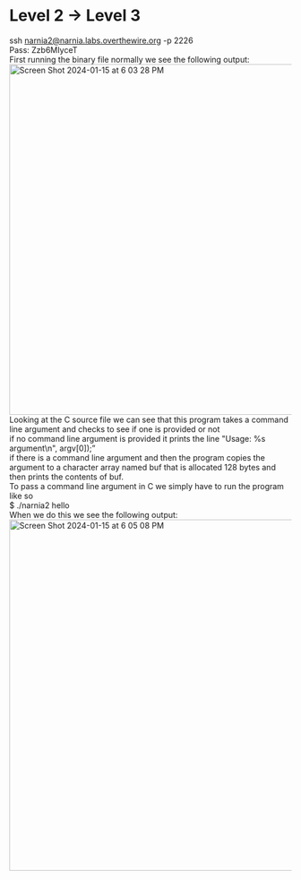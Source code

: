 # Level 2 -> Level 3
ssh narnia2@narnia.labs.overthewire.org -p 2226  
Pass: Zzb6MIyceT  
First running the binary file normally we see the following output:  
<img width="626" alt="Screen Shot 2024-01-15 at 6 03 28 PM" src="https://github.com/tylerdionne/OverTheWire-Narnia-Write-ups/assets/143131384/b6f27327-3024-4151-9403-e7983bd95840">
Looking at the C source file we can see that this program takes a command line argument and checks to see if one is provided or not  
if no command line argument is provided it prints the line "Usage: %s argument\n", argv[0]);”  
if there is a command line argument and then the program copies the argument to a character array named buf that is allocated 128 bytes and then prints the contents of buf.  
To pass a command line argument in C we simply have to run the program like so  
$ ./narnia2 hello  
When we do this we see the following output:  
<img width="627" alt="Screen Shot 2024-01-15 at 6 05 08 PM" src="https://github.com/tylerdionne/OverTheWire-Narnia-Write-ups/assets/143131384/1956f366-309f-41fc-a7ab-a780de18e5f5">
